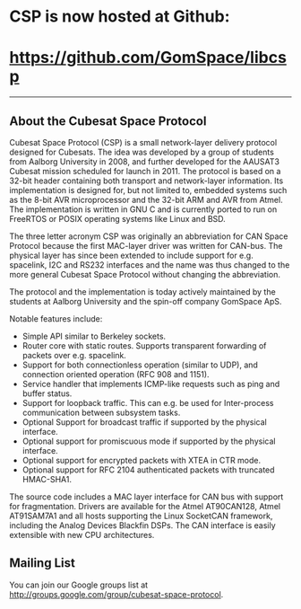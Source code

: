 # CSP is now hosted at Github: #
# https://github.com/GomSpace/libcsp #


---


## About the Cubesat Space Protocol ##
Cubesat Space Protocol (CSP) is a small network-layer delivery protocol designed for Cubesats. The idea was developed by a group of students from Aalborg University in 2008, and further developed for the AAUSAT3 Cubesat mission scheduled for launch in 2011. The protocol is based on a 32-bit header containing both transport and network-layer information. Its implementation is designed for, but not limited to, embedded systems such as the 8-bit AVR microprocessor and the 32-bit ARM and AVR from Atmel. The implementation is written in GNU C and is currently ported to run on FreeRTOS or POSIX operating systems like Linux and BSD.

The three letter acronym CSP was originally an abbreviation for CAN Space Protocol because the first MAC-layer driver was written for CAN-bus. The physical layer has since been extended to include support for e.g. spacelink, I2C and RS232 interfaces and the name was thus changed to the more general Cubesat Space Protocol without changing the abbreviation.

The protocol and the implementation is today actively maintained by the students at Aalborg University and the spin-off company GomSpace ApS.

Notable features include:
  * Simple API similar to Berkeley sockets.
  * Router core with static routes. Supports transparent forwarding of packets over e.g. spacelink.
  * Support for both connectionless operation (similar to UDP), and connection oriented operation (RFC 908 and 1151).
  * Service handler that implements ICMP-like requests such as ping and buffer status.
  * Support for loopback traffic. This can e.g. be used for Inter-process communication between subsystem tasks.
  * Optional Support for broadcast traffic if supported by the physical interface.
  * Optional support for promiscuous mode if supported by the physical interface.
  * Optional support for encrypted packets with XTEA in CTR mode.
  * Optional support for RFC 2104 authenticated packets with truncated HMAC-SHA1.

The source code includes a MAC layer interface for CAN bus with support for fragmentation. Drivers are available for the Atmel AT90CAN128, Atmel AT91SAM7A1 and all hosts supporting the Linux SocketCAN framework, including the Analog Devices Blackfin DSPs. The CAN interface is easily extensible with new CPU architectures.

## Mailing List ##
You can join our Google groups list at http://groups.google.com/group/cubesat-space-protocol.